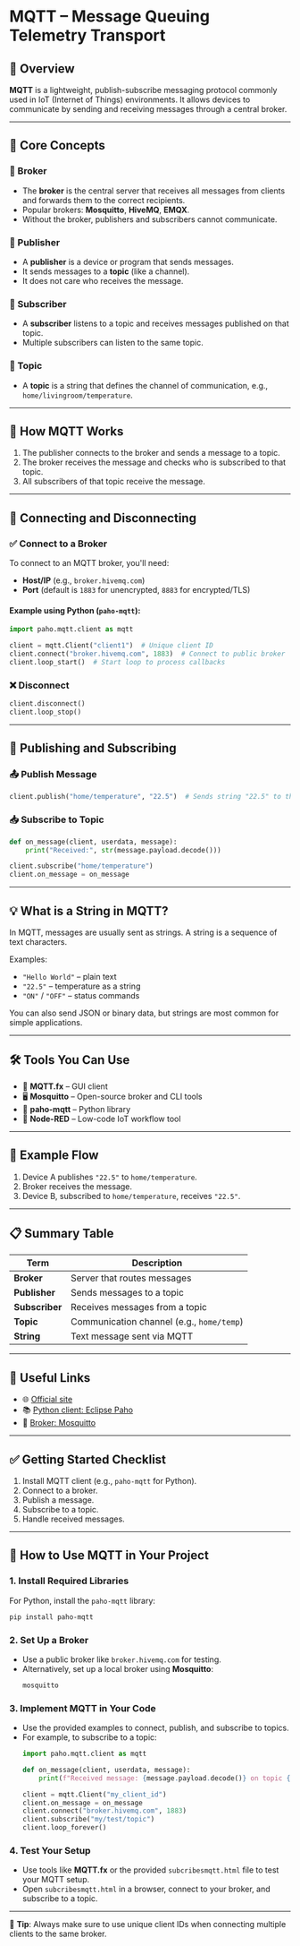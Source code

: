 # MQTT – Message Queuing Telemetry Transport

## 📘 Overview

**MQTT** is a lightweight, publish-subscribe messaging protocol commonly used in IoT (Internet of Things) environments. It allows devices to communicate by sending and receiving messages through a central broker.

---

## 🔧 Core Concepts

### 🔹 Broker
- The **broker** is the central server that receives all messages from clients and forwards them to the correct recipients.
- Popular brokers: **Mosquitto**, **HiveMQ**, **EMQX**.
- Without the broker, publishers and subscribers cannot communicate.

### 🔹 Publisher
- A **publisher** is a device or program that sends messages.
- It sends messages to a **topic** (like a channel).
- It does not care who receives the message.

### 🔹 Subscriber
- A **subscriber** listens to a topic and receives messages published on that topic.
- Multiple subscribers can listen to the same topic.

### 🔹 Topic
- A **topic** is a string that defines the channel of communication, e.g., `home/livingroom/temperature`.

---

## 🔄 How MQTT Works

1. The publisher connects to the broker and sends a message to a topic.
2. The broker receives the message and checks who is subscribed to that topic.
3. All subscribers of that topic receive the message.

---

## 🔌 Connecting and Disconnecting

### ✅ Connect to a Broker
To connect to an MQTT broker, you'll need:
- **Host/IP** (e.g., `broker.hivemq.com`)
- **Port** (default is `1883` for unencrypted, `8883` for encrypted/TLS)

#### Example using Python (`paho-mqtt`):
```python
import paho.mqtt.client as mqtt

client = mqtt.Client("client1")  # Unique client ID
client.connect("broker.hivemq.com", 1883)  # Connect to public broker
client.loop_start()  # Start loop to process callbacks
```

### ❌ Disconnect
```python
client.disconnect()
client.loop_stop()
```

---

## 📨 Publishing and Subscribing

### 📤 Publish Message
```python
client.publish("home/temperature", "22.5")  # Sends string "22.5" to the topic
```

### 📥 Subscribe to Topic
```python
def on_message(client, userdata, message):
    print("Received:", str(message.payload.decode()))

client.subscribe("home/temperature")
client.on_message = on_message
```

---

## 💡 What is a String in MQTT?
In MQTT, messages are usually sent as strings. A string is a sequence of text characters.

Examples:
- `"Hello World"` – plain text
- `"22.5"` – temperature as a string
- `"ON"` / `"OFF"` – status commands

You can also send JSON or binary data, but strings are most common for simple applications.

---

## 🛠 Tools You Can Use
- 🧪 **MQTT.fx** – GUI client
- 🖥 **Mosquitto** – Open-source broker and CLI tools
- 🐍 **paho-mqtt** – Python library
- 🔧 **Node-RED** – Low-code IoT workflow tool

---

## 🧪 Example Flow
1. Device A publishes `"22.5"` to `home/temperature`.
2. Broker receives the message.
3. Device B, subscribed to `home/temperature`, receives `"22.5"`.

---

## 📋 Summary Table

| Term         | Description                              |
|--------------|------------------------------------------|
| **Broker**   | Server that routes messages             |
| **Publisher**| Sends messages to a topic               |
| **Subscriber**| Receives messages from a topic         |
| **Topic**    | Communication channel (e.g., `home/temp`)|
| **String**   | Text message sent via MQTT              |

---

## 🔗 Useful Links
- 🌐 [Official site](https://mqtt.org)
- 📚 [Python client: Eclipse Paho](https://www.eclipse.org/paho/)
- 🧰 [Broker: Mosquitto](https://mosquitto.org/)

---

## ✅ Getting Started Checklist
1. Install MQTT client (e.g., `paho-mqtt` for Python).
2. Connect to a broker.
3. Publish a message.
4. Subscribe to a topic.
5. Handle received messages.

---

## 🚀 How to Use MQTT in Your Project

### 1. Install Required Libraries
For Python, install the `paho-mqtt` library:
```bash
pip install paho-mqtt
```

### 2. Set Up a Broker
- Use a public broker like `broker.hivemq.com` for testing.
- Alternatively, set up a local broker using **Mosquitto**:
  ```bash
  mosquitto
  ```

### 3. Implement MQTT in Your Code
- Use the provided examples to connect, publish, and subscribe to topics.
- For example, to subscribe to a topic:
  ```python
  import paho.mqtt.client as mqtt

  def on_message(client, userdata, message):
      print(f"Received message: {message.payload.decode()} on topic {message.topic}")

  client = mqtt.Client("my_client_id")
  client.on_message = on_message
  client.connect("broker.hivemq.com", 1883)
  client.subscribe("my/test/topic")
  client.loop_forever()
  ```

### 4. Test Your Setup
- Use tools like **MQTT.fx** or the provided `subcribesmqtt.html` file to test your MQTT setup.
- Open `subcribesmqtt.html` in a browser, connect to your broker, and subscribe to a topic.

---

📝 **Tip**: Always make sure to use unique client IDs when connecting multiple clients to the same broker.